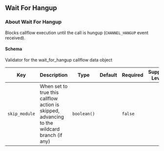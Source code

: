 ## Wait For Hangup

### About Wait For Hangup

Blocks callflow execution until the call is hungup (`CHANNEL_HANGUP` event received).

#### Schema

Validator for the wait_for_hangup callflow data object



Key | Description | Type | Default | Required | Support Level
--- | ----------- | ---- | ------- | -------- | -------------
`skip_module` | When set to true this callflow action is skipped, advancing to the wildcard branch (if any) | `boolean()` |   | `false` |  



